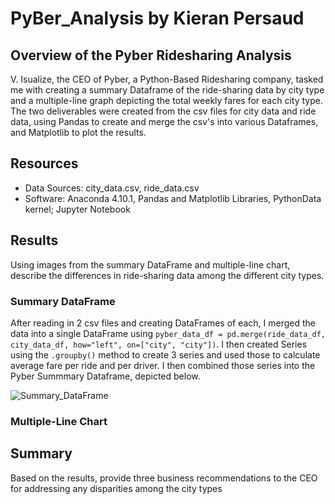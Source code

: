 # PyBer_Analysis by Kieran Persaud

## Overview of the Pyber Ridesharing Analysis
V. Isualize, the CEO of Pyber, a Python-Based Ridesharing company, tasked me with creating a summary Dataframe of the ride-sharing data by city type and a multiple-line graph depicting the total weekly fares for each city type. The two deliverables were created from the csv files for city data and ride data, using Pandas to create and merge the csv's into various Dataframes, and Matplotlib to plot the results.

## Resources
- Data Sources: city_data.csv, ride_data.csv
- Software: Anaconda 4.10.1, Pandas and Matplotlib Libraries, PythonData kernel; Jupyter Notebook
 
## Results
Using images from the summary DataFrame and multiple-line chart, describe the differences in ride-sharing data among the different city types.

### Summary DataFrame
After reading in 2 csv files and creating DataFrames of each, I merged the data into a single DataFrame using 
```pyber_data_df = pd.merge(ride_data_df, city_data_df, how="left", on=["city", "city"])```. I then created Series using the ```.groupby()``` method to create 3 series and used those to calculate average fare per ride and per driver.
I then combined those series into the Pyber Summmary Dataframe, depicted below.

![Summary_DataFrame](https://user-images.githubusercontent.com/84286467/126079186-e9fabfd9-c394-44c4-a1f9-14e87b8b3607.PNG)



### Multiple-Line Chart


## Summary
Based on the results, provide three business recommendations to the CEO for addressing any disparities among the city types

